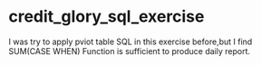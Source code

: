 # credit_glory_sql_exercise
I was try to apply pviot table SQL in this exercise before,but I find SUM(CASE WHEN) Function is sufficient to produce daily report.
